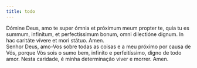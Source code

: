 ```yaml
---
title: todo
---
```

<div class="container-fluid">
<div class="row">
<div class="dropcap text-justify">
Dómine Deus, amo te super ómnia et próximum meum propter te, quia tu es summum, infinítum, et perfectíssimum bonum, omni dilectióne dignum. In hac caritáte vívere et mori státuo. Amen.
</div>
<div class="dropcap text-justify">
Senhor Deus, amo-Vos sobre todas as coisas e a meu próximo por causa de Vós, porque Vós sois o sumo bem, infinito e perfeitíssimo, digno de todo amor. Nesta caridade, é minha determinação viver e morrer. Amen.
</div>
</div>
</div>
